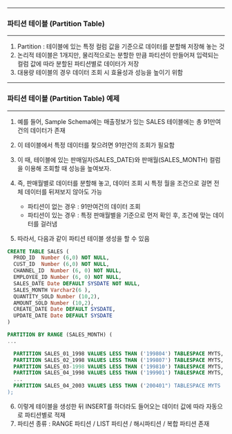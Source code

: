 -----
### 파티션 테이블 (Partition Table)
-----
1. Partition : 테이블에 있는 특정 컬럼 값을 기준으로 데이터를 분할해 저장해 놓는 것
2. 논리적 테이블은 1개지만, 물리적으로는 분할한 만큼 파티션이 만들어져 입력되는 컬럼 값에 따라 분할된 파티션별로 데이터가 저장
3. 대용량 테이블의 경우 데이터 조회 시 효율성과 성능을 높이기 위함

-----
### 파티션 테이블 (Partition Table) 예제
-----
1. 예를 들어, Sample Schema에는 매출정보가 있는 SALES 테이블에는 총 91만여건의 데이터가 존재
2. 이 테이블에서 특정 데이터를 찾으려면 91만건의 조회가 필요함
3. 이 때, 테이블에 있는 판매일자(SALES_DATE)와 판매월(SALES_MONTH) 컬럼을 이용해 조회할 때 성능을 높여보자.
4. 즉, 판매월별로 데이터를 분할해 놓고, 데이터 조회 시 특정 월을 조건으로 걸면 전체 데이터를 뒤져보지 않아도 가능

   - 파티션이 없는 경우 : 91만여건의 데이터 조회
   - 파티션이 있는 경우 : 특정 판매월별을 기준으로 먼저 확인 후, 조건에 맞는 데이터를 걸러냄

5. 따라서, 다음과 같이 파티션 테이블 생성을 할 수 있음
```sql
CREATE TABLE SALES (
  PROD_ID  Number (6,0) NOT NULL,
  CUST_ID  Number (6,0) NOT NULL,
  CHANNEL_ID  Number (6, 0) NOT NULL,
  EMPLOYEE_ID Number (6, 0) NOT NULL,
  SALES_DATE Date DEFAULT SYSDATE NOT NULL,
  SALES_MONTH Varchar2(6 ),
  QUANTITY_SOLD Number (10,2),
  AMOUNT_SOLD Number (10,2),
  CREATE_DATE Date DEFAULT SYSDATE,
  UPDATE_DATE Date DEFAULT SYSDATE
)

PARTITION BY RANGE (SALES_MONTH) (
...

  PARTITION SALES_01_1998 VALUES LESS THAN ('199804') TABLESPACE MYTS,
  PARTITION SALES_02_1998 VALUES LESS THAN ('199807') TABLESPACE MYTS,
  PARTITION SALES_03-1998 VALUES LESS THAN ('199810') TABLESPACE MYTS,
  PARTITION SALES_04_1998 VALUES LESS THAN ('199901') TABLESPACE MYTS,
  ...
  PARTITION SALES_04_2003 VALUES LESS THAN ('200401") TABLESPACE MYTS
);
```
6. 이렇게 테이블을 생성한 뒤 INSERT를 하더라도 들어오는 데이터 값에 따라 자동으로 파티션별로 적재
7. 파티션 종류 : RANGE 파티션 / LIST 파티션 / 해시파티션 / 복합 파티션 존재
